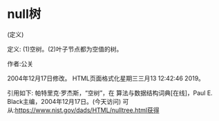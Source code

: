 # null树


(定义)



定义:
(1)空树。(2)叶子节点都为空值的树。


作者:公关







2004年12月17日修改。
HTML页面格式化星期三三月13 12:42:46 2019。



引用如下:
帕特里克·罗杰斯，“空树”，在
算法与数据结构词典[在线]，Paul E. Black主编，2004年12月17日。(今天访问)
可从:https://www.nist.gov/dads/HTML/nulltree.html获得